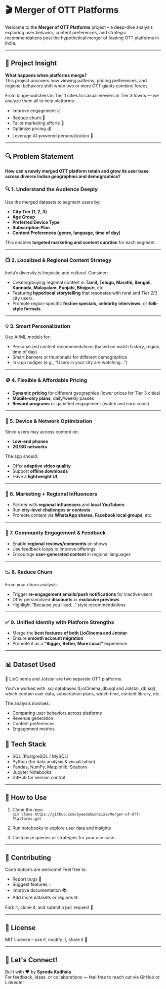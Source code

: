 # 🎬 Merger of OTT Platforms

Welcome to the **Merger of OTT Platforms** project – a deep-dive analysis exploring user behavior, content preferences, and strategic recommendations post the hypothetical merger of leading OTT platforms in India.

---

## 🧠 Project Insight

**What happens when platforms merge?**  
This project uncovers how viewing patterns, pricing preferences, and regional behaviors shift when two or more OTT giants combine forces.

From binge-watchers in Tier 1 cities to casual viewers in Tier 3 towns — we analyze them all to help platforms:

- Improve engagement 📈  
- Reduce churn 🔁  
- Tailor marketing efforts 🎯  
- Optimize pricing 💰  
- Leverage AI-powered personalization 🤖  

---

## 🔍 Problem Statement

**How can a newly merged OTT platform retain and grow its user base across diverse Indian geographies and demographics?**

### 🔍 **1. Understand the Audience Deeply**
Use the merged datasets to segment users by:
- **City Tier (1, 2, 3)**
- **Age Group**
- **Preferred Device Type**
- **Subscription Plan**
- **Content Preferences (genre, language, time of day)**

This enables **targeted marketing and content curation** for each segment.

---

### 📺 **2. Localized & Regional Content Strategy**
India’s diversity is linguistic and cultural. Consider:
- Creating/buying regional content in **Tamil, Telugu, Marathi, Bengali, Kannada, Malayalam, Punjabi, Bhojpuri**, etc.
- Featuring **hyperlocal storytelling** that resonates with rural and Tier 2/3 city users.
- Promote region-specific **festive specials, celebrity interviews**, or **folk-style formats**.

---

### 💡 **3. Smart Personalization**
Use AI/ML models for:
- Personalized content recommendations (based on watch history, region, time of day)
- Smart banners or thumbnails for different demographics
- In-app nudges (e.g., “Users in your city are watching…”)

---

### 🪙 **4. Flexible & Affordable Pricing**
- **Dynamic pricing** for different geographies (lower prices for Tier 3 cities)
- **Mobile-only plans**, daily/weekly passes
- **Reward programs** or gamified engagement (watch and earn coins)

---

### 📲 **5. Device & Network Optimization**
Since users may access content on:
- **Low-end phones**
- **2G/3G networks**
  
The app should:
- Offer **adaptive video quality**
- Support **offline downloads**
- Have a **lightweight UI**

---

### 🎯 **6. Marketing + Regional Influencers**
- Partner with **regional influencers** and **local YouTubers**
- Run **city-level challenges or contests**
- Promote content via **WhatsApp shares, Facebook local groups**, etc.

---

### 💬 **7. Community Engagement & Feedback**
- Enable **regional reviews/comments** on shows
- Use feedback loops to improve offerings
- Encourage **user-generated content** in regional languages

---

### 📉 **8. Reduce Churn**
From your churn analysis:
- Trigger **re-engagement emails/push notifications** for inactive users
- Offer personalized **discounts** or **exclusive previews**
- Highlight “Because you liked…” style recommendations

---

### ✅ **9. Unified Identity with Platform Strengths**
- Merge the **best features of both LioCinema and Jotstar**
- Ensure **smooth account migration**
- Promote it as a **"Bigger, Better, More Local"** experience

---

## 📊 Dataset Used

📁 LioCinema and Jotstar are two separate OTT platforms.

You've worked with .sql databases (LioCinema_db.sql and Jotstar_db.sql), which contain user data, subscription plans, watch time, content library, etc.

The analysis involves:

- Comparing user behaviors across platforms
- Revenue generation
- Content preferences
- Engagement metrics

## 🧬 Tech Stack

- SQL (PostgreSQL / MySQL)
- Python (for data analysis & visualization)
- Pandas, NumPy, Matplotlib, Seaborn
- Jupyter Notebooks
- GitHub for version control

---

## 🚀 How to Use

1. Clone the repo  
   `git clone https://github.com/SyeedaKudhsia8/Merger-of-OTT-Platforms.git`

2. Run notebooks to explore user data and insights

3. Customize queries or strategies for your use case

---

## 🤝 Contributing

Contributions are welcome! Feel free to:

- Report bugs 🐞  
- Suggest features 💡  
- Improve documentation 📚  
- Add more datasets or regions 🌐  

Fork it, clone it, and submit a pull request 🚀

---

## 📜 License

MIT License – use it, modify it, share it 💙

---

## 💬 Let's Connect!

Built with ❤️ by **Syeeda Kudhsia**  
For feedback, ideas, or collaborations — feel free to reach out via GitHub or LinkedIn!

